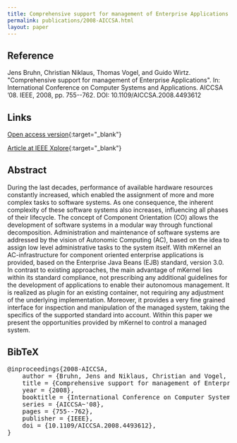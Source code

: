 ```yaml
---
title: Comprehensive support for management of Enterprise Applications
permalink: publications/2008-AICCSA.html
layout: paper
---
```


## Reference
Jens Bruhn, Christian Niklaus, Thomas Vogel, and Guido Wirtz. "Comprehensive support for management of Enterprise Applications". In: International Conference on Computer Systems and Applications. AICCSA ’08. IEEE, 2008, pp. 755--762. DOI: 10.1109/AICCSA.2008.4493612

## Links
[Open access version](https://zenodo.org/record/1248449){:target="_blank"}

[Article at IEEE Xplore](https://doi.org/10.1109/AICCSA.2008.4493612){:target="_blank"}

## Abstract
During the last decades, performance of available hardware resources constantly increased, which enabled the assignment of more and more complex tasks to software systems. As one consequence, the inherent complexity of these software systems also increases, influencing all phases of their lifecycle. The concept of Component Orientation (CO) allows the development of software systems in a modular way through functional decomposition. Administration and maintenance of software systems are addressed by the vision of Autonomic Computing (AC), based on the idea to assign low level administrative tasks to the system itself. With mKernel an AC-infrastructure for component oriented enterprise applications is provided, based on the Enterprise Java Beans (EJB) standard, version 3.0. In contrast to existing approaches, the main advantage of mKernel lies within its standard compliance, not prescribing any additional guidelines for the development of applications to enable their autonomous management. It is realized as plugin for an existing container, not requiring any adjustment of the underlying implementation. Moreover, it provides a very fine grained interface for inspection and manipulation of the managed system, taking the specifics of the supported standard into account. Within this paper we present the opportunities provided by mKernel to control a managed system.

## BibTeX

<div class="bibtex">
<pre>@inproceedings{2008-AICCSA,
    author = {Bruhn, Jens and Niklaus, Christian and Vogel, Thomas and Wirtz, Guido},
    title = {Comprehensive support for management of Enterprise Applications},
    year = {2008},
    booktitle = {International Conference on Computer Systems and Applications},
    series = {AICCSA~'08},
    pages = {755--762},
    publisher = {IEEE},
    doi = {10.1109/AICCSA.2008.4493612},
}</pre>
</div>
